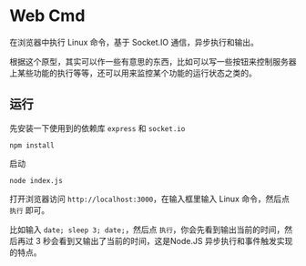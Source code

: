 # Web Cmd

在浏览器中执行 Linux 命令，基于 Socket.IO 通信，异步执行和输出。

根据这个原型，其实可以作一些有意思的东西，比如可以写一些按钮来控制服务器上某些功能的执行等等，还可以用来监控某个功能的运行状态之类的。

## 运行

先安装一下使用到的依赖库 `express` 和 `socket.io`

```shell
npm install
```

启动

```shell
node index.js
```

打开浏览器访问 `http://localhost:3000`，在输入框里输入 Linux 命令，然后点 `执行` 即可。 

比如输入 `date; sleep 3; date;`，然后点 `执行`，你会先看到输出当前的时间，然后再过 3 秒会看到又输出了当前的时间，这是Node.JS 异步执行和事件触发实现的特点。
